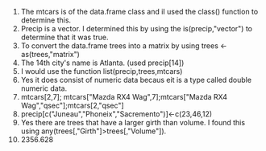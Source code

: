1. The mtcars is of the data.frame class and iI used the class() function to determine this.
2. Precip is a vector. I determined this by using the is(precip,"vector") to determine that it was true.
3. To convert the data.frame trees into a matrix by using trees <- as(trees,"matrix")
4. The 14th city's name is Atlanta. (used precip[14])
5. I would use the function list(precip,trees,mtcars)
6. Yes it does consist of numeric data becaus eit is a type called double numeric data.
7. mtcars[2,7]; mtcars["Mazda RX4 Wag",7];mtcars["Mazda RX4 Wag","qsec"];mtcars[2,"qsec"]
8. precip[c("Juneau","Phoneix","Sacremento")]<-c(23,46,12)
9. Yes there are trees that have a larger girth than volume. I found this using any(trees[,"Girth"]>trees[,"Volume"]).
10. 2356.628
